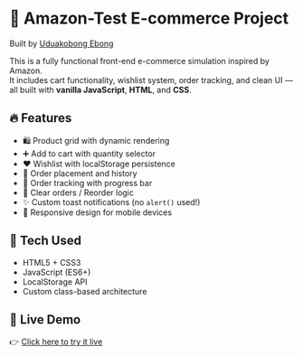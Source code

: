 # 🛒 Amazon-Test E-commerce Project  
Built by [Uduakobong Ebong](https://github.com/skinojosh22)

This is a fully functional front-end e-commerce simulation inspired by Amazon.  
It includes cart functionality, wishlist system, order tracking, and clean UI — all built with **vanilla JavaScript**, **HTML**, and **CSS**.

## 🔥 Features

- 🛍️ Product grid with dynamic rendering
- ➕ Add to cart with quantity selector
- ❤️ Wishlist with localStorage persistence
- 🧾 Order placement and history
- 🚚 Order tracking with progress bar
- 🧹 Clear orders / Reorder logic
- ✨ Custom toast notifications (no `alert()` used!)
- 📱 Responsive design for mobile devices

## 🧠 Tech Used

- HTML5 + CSS3
- JavaScript (ES6+)
- LocalStorage API
- Custom class-based architecture

## 🚀 Live Demo
👉 [Click here to try it live](https://skinojosh22.github.io/amazon-test/amazon.html)
